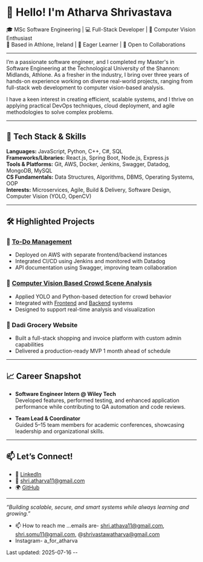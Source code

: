 # 👋 Hello! I'm Atharva Shrivastava

🎓 MSc Software Engineering  | 💻 Full-Stack Developer | 🔬 Computer Vision Enthusiast  
📍 Based in Athlone, Ireland | 🌱 Eager Learner | 🤝 Open to Collaborations

---

I’m a passionate software engineer, and I completed my Master's in Software Engineering at the Technological University of the Shannon: Midlands, Athlone. As a fresher in the industry, I bring over three years of hands-on experience working on diverse real-world projects, ranging from full-stack web development to computer vision-based analysis.

I have a keen interest in creating efficient, scalable systems, and I thrive on applying practical DevOps techniques, cloud deployment, and agile methodologies to solve complex problems.

---

## 🔧 Tech Stack & Skills

**Languages:** JavaScript, Python, C++, C#, SQL  
**Frameworks/Libraries:** React.js, Spring Boot, Node.js, Express.js  
**Tools & Platforms:** Git, AWS, Docker, Jenkins, Swagger, Datadog, MongoDB, MySQL  
**CS Fundamentals:** Data Structures, Algorithms, DBMS, Operating Systems, OOP  
**Interests:** Microservices, Agile, Build & Delivery, Software Design, Computer Vision (YOLO, OpenCV)

---

## 🛠️ Highlighted Projects

### 🚀 [To-Do Management](https://github.com/atharvaishere/To-Do-Management)
- Deployed on AWS with separate frontend/backend instances
- Integrated CI/CD using Jenkins and monitored with Datadog
- API documentation using Swagger, improving team collaboration

### 🎯 [Computer Vision Based Crowd Scene Analysis](https://github.com/atharvaishere/Computer_Vision_Based_Crowd_Scene_Analysis)
- Applied YOLO and Python-based detection for crowd behavior
- Integrated with [Frontend](https://github.com/atharvaishere/Frontend_for_CV_Based_Crowd_Scene_Analysis) and [Backend](https://github.com/atharvaishere/Backend_CV_Analysis) systems
- Designed to support real-time analysis and visualization

### 🛒 Dadi Grocery Website
- Built a full-stack shopping and invoice platform with custom admin capabilities
- Delivered a production-ready MVP 1 month ahead of schedule

---

## 📈 Career Snapshot

- **Software Engineer Intern @ Wiley Tech**  
  Developed features, performed testing, and enhanced application performance while contributing to QA automation and code reviews.

- **Team Lead & Coordinator**  
  Guided 5–15 team members for academic conferences, showcasing leadership and organizational skills.

---

## 📫 Let’s Connect!

- 💼 [LinkedIn](https://www.linkedin.com/in/your-link)  
- 📧 shri.atharva11@gmail.com  
- 🌍 [GitHub](https://github.com/atharvaishere)

---

_“Building scalable, secure, and smart systems while always learning and growing.”_ 
- 📫 How to reach me ...emails are- shri.athava11@gmail.com, shri.somu11@gmail.com, @shrivastawatharva@gmail.com
- Instagram- a_for_atharva

<!---
atharvaishere/atharvaishere is a ✨ special ✨ repository because its `README.md` (this file) appears on your GitHub profile.
You can click the Preview link to take a look at your changes.
--->


































































































Last updated: 2025-07-16 --